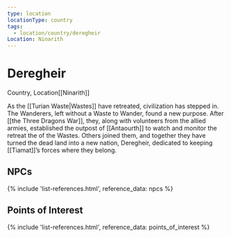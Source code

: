 ```yaml
---
type: location
locationType: country
tags:
  - location/country/deregheir
Location: Ninarith
---
```


# Deregheir
Country, <span class="dataview inline-field"><span class="inline-field-key">Location</span><span class="inline-field-value">[[Ninarith]]</span></span>

As the [[Turian Waste|Wastes]] have retreated, civilization has stepped in. The Wanderers, left without a Waste to Wander, found a new purpose. After [[the Three Dragons War]], they, along with volunteers from the allied armies, established the outpost of [[Antaourth]] to watch and monitor the retreat the of the Wastes. Others joined them, and together they have turned the dead land into a new nation, Deregheir, dedicated to keeping [[Tiamat]]’s forces where they belong.

## NPCs

{% include 'list-references.html', reference_data: npcs %}

## Points of Interest

{% include 'list-references.html', reference_data: points_of_interest %}
